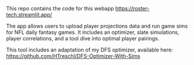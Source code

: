 This repo contains the code for this webapp https://roster-tech.streamlit.app/

The app allows users to upload player projections data and run game sims for NFL daily fantasy games. It includes an optimizer, slate simulations, player correlations, and a tool dive into optimal player pairings.

This tool includes an adaptation of my DFS optimizer, available here: https://github.com/HTreschl/DFS-Optimizer-With-Sims
